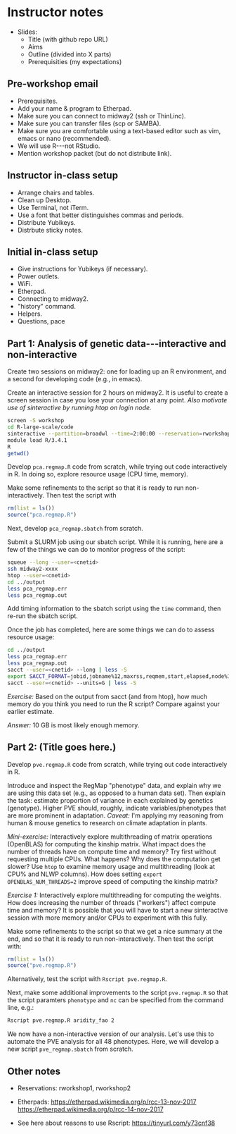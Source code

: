 # Instructor notes

* Slides:
    - Title (with github repo URL)
    - Aims
	- Outline (divided into X parts)
	- Prerequisities (my expectations)

## Pre-workshop email

+ Prerequisites.
+ Add your name & program to Etherpad.
+ Make sure you can connect to midway2 (ssh or ThinLinc).
+ Make sure you can transfer files (scp or SAMBA).
+ Make sure you are comfortable using a text-based editor such as vim,
  emacs or nano (recommended).
+ We will use R---not RStudio.
+ Mention workshop packet (but do not distribute link).

## Instructor in-class setup

+ Arrange chairs and tables.
+ Clean up Desktop.
+ Use Terminal, not iTerm.
+ Use a font that better distinguishes commas and periods.
+ Distribute Yubikeys.
+ Distrbute sticky notes.

## Initial in-class setup

+ Give instructions for Yubikeys (if necessary).
+ Power outlets.
+ WiFi.
+ Etherpad.
+ Connecting to midway2.
+ "history" command.
+ Helpers.
+ Questions, pace

## Part 1: Analysis of genetic data---interactive and non-interactive

Create two sessions on midway2: one for loading up an R environment,
and a second for developing code (e.g., in emacs).

Create an interactive session for 2 hours on midway2. It is useful to
create a screen session in case you lose your connection at any
point. *Also motivate use of sinteractive by running htop on login
node.*

```bash
screen -S workshop
cd R-large-scale/code
sinteractive --partition=broadwl --time=2:00:00 --reservation=rworkshop
module load R/3.4.1
R
getwd()
```

Develop `pca.regmap.R` code from scratch, while trying out code
interactively in R. In doing so, explore resource usage (CPU time,
memory).

Make some refinements to the script so that it is ready to run
non-interactively. Then test the script with

```R
rm(list = ls())
source("pca.regmap.R")
```

Next, develop `pca_regmap.sbatch` from scratch.

Submit a SLURM job using our sbatch script. While it is running, here
are a few of the things we can do to monitor progress of the script:

```bash
squeue --long --user=<cnetid>
ssh midway2-xxxx
htop --user=<cnetid>
cd ../output
less pca_regmap.err
less pca_regmap.out
```

Add timing information to the sbatch script using the `time` command,
then re-run the sbatch script.

Once the job has completed, here are some things we can do to assess
resource usage:

```bash
cd ../output
less pca_regmap.err
less pca_regmap.out
sacct --user=<cnetid> --long | less -S
export SACCT_FORMAT=jobid,jobname%12,maxrss,reqmem,start,elapsed,node%12
sacct --user=<cnetid> --units=G | less -S
```

*Exercise:* Based on the output from sacct (and from htop), how much
memory do you think you need to run the R script? Compare against your
earlier estimate.

*Answer:* 10 GB is most likely enough memory.

## Part 2: (Title goes here.)

Develop `pve.regmap.R` code from scratch, while trying out code
interactively in R.

Introduce and inspect the RegMap "phenotype" data, and explain why we
are using this data set (e.g., as opposed to a human data set). Then
explain the task: estimate proportion of variance in each explained by
genetics (genotype). Higher PVE should, roughly, indicate
variables/phenotypes that are more prominent in adaptation. *Caveat:*
I'm applying my reasoning from human & mouse genetics to research on
climate adaptation in plants.

*Mini-exercise:* Interactively explore multithreading of matrix
operations (OpenBLAS) for computing the kinship matrix. What impact
does the number of threads have on compute time and memory? Try first
without requesting multiple CPUs. What happens? Why does the
computation get slower? Use `htop` to examine memory usage and
multithreading (look at CPU% and NLWP columns). How does setting
`export OPENBLAS_NUM_THREADS=2` improve speed of computing the kinship
matrix?

*Exercise 1:* Interactively explore multithreading for computing the
weights. How does increasing the number of threads ("workers") affect
compute time and memory? It is possible that you will have to start a
new sinteractive session with more memory and/or CPUs to experiment
with this fully.

Make some refinements to the script so that we get a nice summary at
the end, and so that it is ready to run non-interactively. Then test
the script with:

```R
rm(list = ls())
source("pve.regmap.R")
```

Alternatively, test the script with `Rscript pve.regmap.R`.

Next, make some additional improvements to the script `pve.regmap.R`
so that the script paramters `phenotype` and `nc` can be specified
from the command line, e.g.:

```bash
Rscript pve.regmap.R aridity_fao 2
```

We now have a non-interactive version of our analysis. Let's use this
to automate the PVE analysis for all 48 phenotypes. Here, we will
develop a new script `pve_regmap.sbatch` from scratch.

## Other notes

+ Reservations: rworkshop1, rworkshop2

+ Etherpads:
  https://etherpad.wikimedia.org/p/rcc-13-nov-2017
  https://etherpad.wikimedia.org/p/rcc-14-nov-2017

+ See here about reasons to use Rscript:
  https://tinyurl.com/y73cnf38
